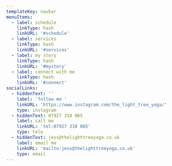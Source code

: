 ```yaml
---
templateKey: navbar
menuItems:
  - label: schedule
    linkType: hash
    linkURL: '#schedule'
  - label: services
    linkType: hash
    linkURL: '#services'
  - label: my story
    linkType: hash
    linkURL: '#mystory'
  - label: connect with me
    linkType: hash
    linkURL: '#connect'
socialLinks:
  - hiddenText: ''
    label: 'follow me '
    linkURL: 'https://www.instagram.com/the_light_tree_yoga/'
    type: instagram
  - hiddenText: 07927 318 065
    label: call me
    linkURL: 'tel:07927 318 065'
    type: tele
  - hiddenText: jess@thelighttreeyoga.co.uk
    label: email me
    linkURL: 'mailto:jess@thelighttreeyoga.co.uk'
    type: email
---
```



